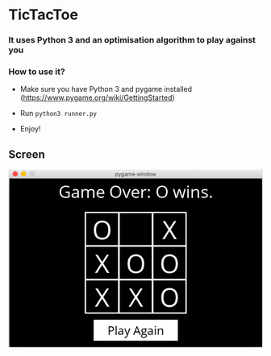 # TicTacToe

### It uses Python 3 and an optimisation algorithm to play against you

### How to use it?

 - Make sure you have Python 3 and pygame installed 
   (https://www.pygame.org/wiki/GettingStarted)

 - Run `python3 runner.py`

 - Enjoy!

 ## Screen 

![Image description](https://github.com/tiagodavi/tictactoe/blob/master/game.png)
